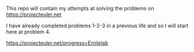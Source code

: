 This repo will contain my attempts at solving the problems on https://projecteuler.net

I have already completed problems 1-2-3 in a previous life and so I will start here at problem 4.

https://projecteuler.net/progress=Emilelab
